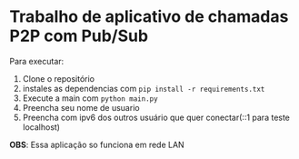 # Trabalho de aplicativo de chamadas P2P com Pub/Sub

Para executar:

1. Clone o repositório
2. instales as dependencias com `pip install -r requirements.txt`
3. Execute a main com `python main.py`
4. Preencha seu nome de usuario
5. Preencha com ipv6 dos outros usuário que quer conectar(::1 para teste localhost)

__OBS__: Essa aplicação so funciona em rede LAN





